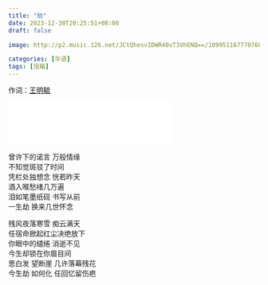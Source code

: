 ```yaml
---
title: "劫"
date: 2023-12-30T20:25:51+08:00
draft: false

image: http://p2.music.126.net/JCtQhesvIDWR40vT3VhENQ==/109951167770768210.jpg

categories: [华语]
tags: [信箱]
---
```


作词：[王明毓](https://music.163.com/#/song?id=1971449282&userid=29382116)
<!--more-->
<iframe frameborder="no" border="0" marginwidth="0" marginheight="0" width=330 height=86 src="//music.163.com/outchain/player?type=2&id=1971449282&auto=1&height=66"></iframe>


曾许下的诺言 万般情缘  
不知觉斑驳了时间  
凭栏处独想念 恍若昨天  
酒入喉愁绪几万遍  
泪如笔墨纸砚 书写从前  
一生劫 换来几世怀念  

残风夜落寒雪 痴云满天  
任宿命掀起红尘决绝放下  
你眼中的缱绻 消逝不见  
今生却锁在你眉目间  
思白发 望断崖 几许落幕残花  
今生劫 如何化 任回忆留伤疤  